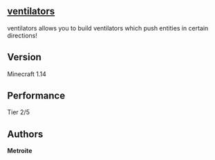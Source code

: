 ## [ventilators](https://minhaskamal.github.io/DownGit/#/home?url=https://github.com/Metroite/datapacks/tree/1.14/ventilators&rootDirectory=false)

ventilators allows you to build ventilators which push entities in certain directions!

## Version

Minecraft 1.14

## Performance

Tier 2/5

## Authors

**Metroite**
